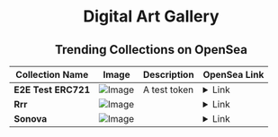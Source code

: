 <div align="center">

# Digital Art Gallery

## Trending Collections on OpenSea

| Collection Name                       | Image                                                                                     | Description                       | OpenSea Link                                                                                          |
|---------------------------------------|-------------------------------------------------------------------------------------------|-----------------------------------|--------------------------------------------------------------------------------------------------------|
| **E2E Test ERC721** | ![Image](https://raw.seadn.io/files/d7ef534d42ee0c754e78e97fe2895063.svg?w=200&auto=format) | A test token | <details><summary>Link</summary>[E2E Test ERC721](https://opensea.io/collection/e2e-test-erc721-178)</details> |
| **Rrr** | ![Image](https://i.seadn.io/s/raw/files/708f9ab3799c467896b0a8e594582dd2.jpg?w=500&auto=format?w=200&auto=format) |  | <details><summary>Link</summary>[Rrr](https://opensea.io/collection/rrr-175)</details> |
| **Sonova** | ![Image](https://i.seadn.io/s/raw/files/a04ecd60524d5afc29f11153b843af35.jpg?w=500&auto=format?w=200&auto=format) |  | <details><summary>Link</summary>[Sonova](https://opensea.io/collection/sonova-2)</details> |

</div>